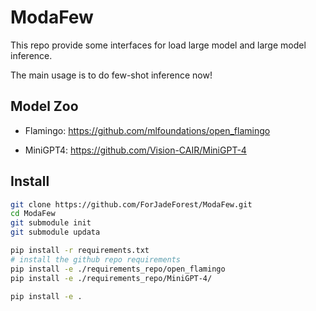# ModaFew

This repo provide some interfaces for load large model and large model inference. 

The main usage is to do few-shot inference now! 



## Model Zoo

- Flamingo: https://github.com/mlfoundations/open_flamingo

- MiniGPT4: https://github.com/Vision-CAIR/MiniGPT-4

## Install
```bash
git clone https://github.com/ForJadeForest/ModaFew.git
cd ModaFew
git submodule init
git submodule updata

pip install -r requirements.txt
# install the github repo requirements
pip install -e ./requirements_repo/open_flamingo
pip install -e ./requirements_repo/MiniGPT-4/

pip install -e .
```
